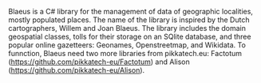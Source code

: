 Blaeus is a C# library for the management of data of geographic localities, mostly populated places. 
The name of the library is inspired by the Dutch cartographers, Willem and Joan Blaeus. 
The library includes the domain geospatial classes, tolls for their storage on an SQlite database, and three popular online gazetteers: Geonames, Openstreetmap, and Wikidata.
To funnction, Blaeus need two more libraries from pikkatech.eu: Factotum (https://github.com/pikkatech-eu/Factotum) and Alison (https://github.com/pikkatech-eu/Alison).

